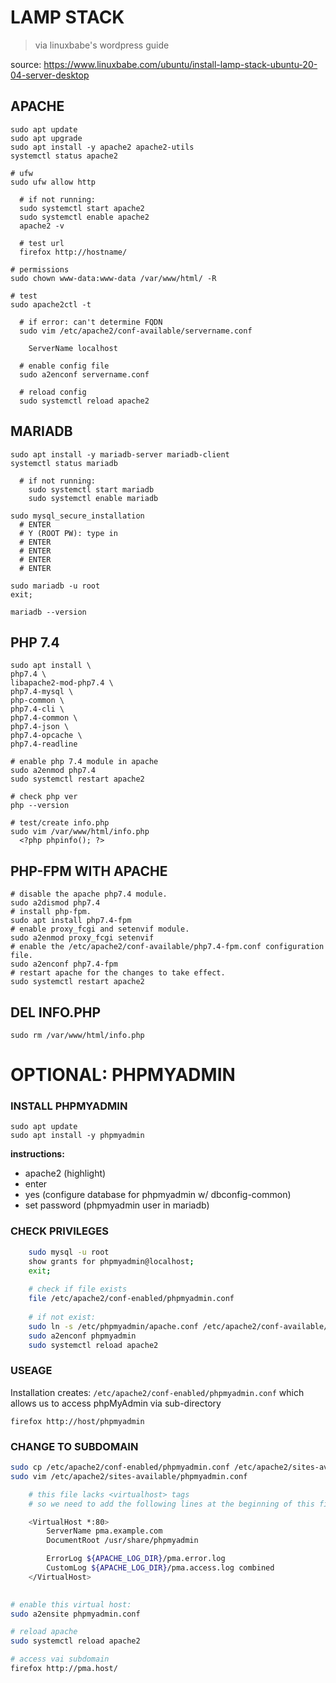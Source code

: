 # LAMP STACK

> via linuxbabe's wordpress guide 

source: https://www.linuxbabe.com/ubuntu/install-lamp-stack-ubuntu-20-04-server-desktop

## APACHE

    sudo apt update
    sudo apt upgrade
    sudo apt install -y apache2 apache2-utils
    systemctl status apache2

    # ufw
    sudo ufw allow http
    
      # if not running:
      sudo systemctl start apache2
      sudo systemctl enable apache2
      apache2 -v

      # test url
      firefox http://hostname/
      
    # permissions
    sudo chown www-data:www-data /var/www/html/ -R
    
    # test
    sudo apache2ctl -t
    
      # if error: can't determine FQDN
      sudo vim /etc/apache2/conf-available/servername.conf
      
        ServerName localhost
      
      # enable config file
      sudo a2enconf servername.conf
           
      # reload config
      sudo systemctl reload apache2

## MARIADB

    sudo apt install -y mariadb-server mariadb-client
    systemctl status mariadb
    
      # if not running:
        sudo systemctl start mariadb
        sudo systemctl enable mariadb
    
    sudo mysql_secure_installation
      # ENTER
      # Y (ROOT PW): type in
      # ENTER
      # ENTER
      # ENTER
      # ENTER
          
    sudo mariadb -u root
    exit;
    
    mariadb --version
    
## PHP 7.4

    sudo apt install \
    php7.4 \
    libapache2-mod-php7.4 \
    php7.4-mysql \
    php-common \
    php7.4-cli \
    php7.4-common \
    php7.4-json \
    php7.4-opcache \
    php7.4-readline
    
    # enable php 7.4 module in apache
    sudo a2enmod php7.4
    sudo systemctl restart apache2
    
    # check php ver
    php --version
    
    # test/create info.php
    sudo vim /var/www/html/info.php
      <?php phpinfo(); ?>

## PHP-FPM WITH APACHE

    # disable the apache php7.4 module.
    sudo a2dismod php7.4
    # install php-fpm.
    sudo apt install php7.4-fpm
    # enable proxy_fcgi and setenvif module.
    sudo a2enmod proxy_fcgi setenvif
    # enable the /etc/apache2/conf-available/php7.4-fpm.conf configuration file.
    sudo a2enconf php7.4-fpm
    # restart apache for the changes to take effect.
    sudo systemctl restart apache2

## DEL INFO.PHP
    sudo rm /var/www/html/info.php
    
    
# OPTIONAL: PHPMYADMIN

### INSTALL PHPMYADMIN

    sudo apt update
    sudo apt install -y phpmyadmin
  
**instructions:**
  
- apache2 (highlight)
- enter
- yes (configure database for phpmyadmin w/ dbconfig-common)
- set password (phpmyadmin user in mariadb)

### CHECK PRIVILEGES

``` bash
    sudo mysql -u root
    show grants for phpmyadmin@localhost;
    exit; 
    
    # check if file exists
    file /etc/apache2/conf-enabled/phpmyadmin.conf
    
    # if not exist:
    sudo ln -s /etc/phpmyadmin/apache.conf /etc/apache2/conf-available/phpmyadmin.conf
    sudo a2enconf phpmyadmin
    sudo systemctl reload apache2
```
    
### USEAGE

  Installation creates: `/etc/apache2/conf-enabled/phpmyadmin.conf`
  which allows us to access phpMyAdmin via sub-directory
  
    firefox http://host/phpmyadmin

### CHANGE TO SUBDOMAIN

``` bash
sudo cp /etc/apache2/conf-enabled/phpmyadmin.conf /etc/apache2/sites-available/phpmyadmin.conf
sudo vim /etc/apache2/sites-available/phpmyadmin.conf

    # this file lacks <virtualhost> tags
    # so we need to add the following lines at the beginning of this file

    <VirtualHost *:80>
        ServerName pma.example.com
        DocumentRoot /usr/share/phpmyadmin

        ErrorLog ${APACHE_LOG_DIR}/pma.error.log
        CustomLog ${APACHE_LOG_DIR}/pma.access.log combined
    </VirtualHost>

  
# enable this virtual host:
sudo a2ensite phpmyadmin.conf

# reload apache
sudo systemctl reload apache2

# access vai subdomain
firefox http://pma.host/
```
    



